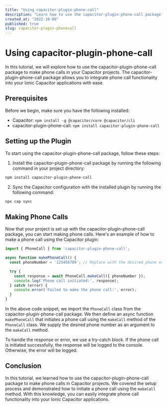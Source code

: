 ```yaml
---
title: "Using capacitor-plugin-phone-call"
description: "Learn how to use the capacitor-plugin-phone-call package to make phone calls in your Capacitor projects."
created_at: "2022-10-08"
published: true
slug: capacitor-plugin-phonecall
---
```


# Using capacitor-plugin-phone-call

In this tutorial, we will explore how to use the capacitor-plugin-phone-call package to make phone calls in your Capacitor projects. The capacitor-plugin-phone-call package allows you to integrate phone call functionality into your Ionic Capacitor applications with ease.

## Prerequisites

Before we begin, make sure you have the following installed:

- Capacitor: `npm install -g @capacitor/core @capacitor/cli`
- capacitor-plugin-phone-call: `npm install capacitor-plugin-phone-call`

## Setting up the Plugin

To start using the capacitor-plugin-phone-call package, follow these steps:

1. Install the capacitor-plugin-phone-call package by running the following command in your project directory:

```bash
npm install capacitor-plugin-phone-call
```

2. Sync the Capacitor configuration with the installed plugin by running the following command:

```bash
npx cap sync
```

## Making Phone Calls

Now that your project is set up with the capacitor-plugin-phone-call package, you can start making phone calls. Here's an example of how to make a phone call using the Capacitor plugin:

```typescript
import { PhoneCall } from 'capacitor-plugin-phone-call';

async function makePhoneCall() {
  const phoneNumber = '123456789'; // Replace with the desired phone number

  try {
    const response = await PhoneCall.makeCall({ phoneNumber });
    console.log('Phone call initiated:', response);
  } catch (error) {
    console.error('Failed to make the phone call:', error);
  }
}
```

In the above code snippet, we import the `PhoneCall` class from the capacitor-plugin-phone-call package. We then define an async function `makePhoneCall` that initiates a phone call using the `makeCall` method of the `PhoneCall` class. We supply the desired phone number as an argument to the `makeCall` method.

To handle the response or error, we use a try-catch block. If the phone call is initiated successfully, the response will be logged to the console. Otherwise, the error will be logged.

## Conclusion

In this tutorial, we learned how to use the capacitor-plugin-phone-call package to make phone calls in Capacitor projects. We covered the setup process and demonstrated how to initiate a phone call using the `makeCall` method. With this knowledge, you can easily integrate phone call functionality into your Ionic Capacitor applications.